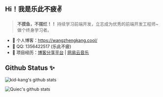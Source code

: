 ## Hi！我是乐此不疲✌️ 


> **不摸鱼，不摆烂！！**
持续学习前端开发，立志成为优秀的前端开发工程师~做个终身学习者。

- 🏡 个人博客：https://wangzhengkang.cool/
- 💬 QQ: 1356422517 (乐此不疲)
- 🌱 项目经历：<a href="https://github.com/kid-kang/blog" target="_blank">博客分享平台</a> | <a href="https://github.com/kid-kang/my-music" target="_blank">网易云音乐</a>

## Github Status ✨

![kid-kang's github stats](https://github-readme-stats.vercel.app/api?username=kid-kang&show_icons=true&theme=radical&include_all_commits=true)

![Quiec's github stats](https://github-readme-stats.vercel.app/api/top-langs/?username=kid-kang&theme=radical&layout=compact)

